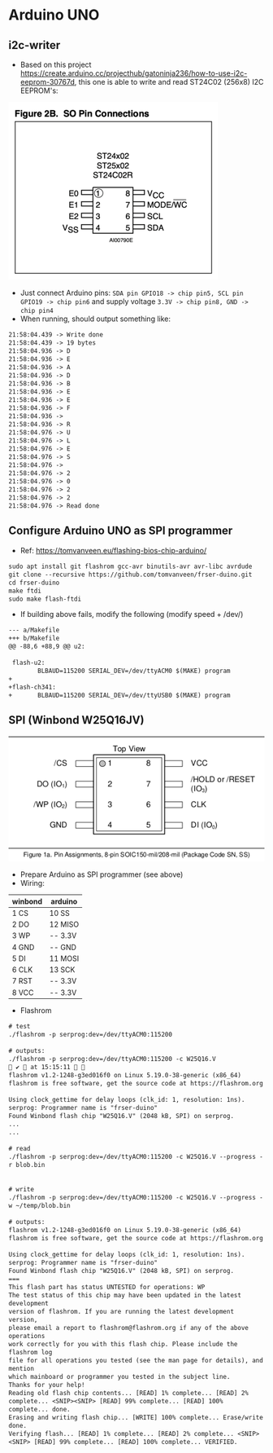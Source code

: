 # Arduino UNO

## i2c-writer
* Based on this project https://create.arduino.cc/projecthub/gatoninja236/how-to-use-i2c-eeprom-30767d, this one is able to write and read ST24C02 (256x8) I2C EEPROM's:

![st24c02-i2c.png](images/st24c02-i2c.png)

* Just connect Arduino pins: `SDA pin GPIO18 -> chip pin5, SCL pin GPIO19 -> chip pin6` and supply voltage `3.3V -> chip pin8, GND -> chip pin4`
* When running, should output something like:
```
21:58:04.439 -> Write done
21:58:04.439 -> 19 bytes
21:58:04.936 -> D
21:58:04.936 -> E
21:58:04.936 -> A
21:58:04.936 -> D
21:58:04.936 -> B
21:58:04.936 -> E
21:58:04.936 -> E
21:58:04.936 -> F
21:58:04.936 ->  
21:58:04.936 -> R
21:58:04.976 -> U
21:58:04.976 -> L
21:58:04.976 -> E
21:58:04.976 -> S
21:58:04.976 ->  
21:58:04.976 -> 2
21:58:04.976 -> 0
21:58:04.976 -> 2
21:58:04.976 -> 2
21:58:04.976 -> Read done
```

## Configure Arduino UNO as SPI programmer
* Ref: https://tomvanveen.eu/flashing-bios-chip-arduino/

```
sudo apt install git flashrom gcc-avr binutils-avr avr-libc avrdude
git clone --recursive https://github.com/tomvanveen/frser-duino.git
cd frser-duino
make ftdi 
sudo make flash-ftdi
```

* If building above fails, modify the following (modify speed + /dev/)
```
--- a/Makefile
+++ b/Makefile
@@ -88,6 +88,9 @@ u2:
 
 flash-u2:
        BLBAUD=115200 SERIAL_DEV=/dev/ttyACM0 $(MAKE) program
+       
+flash-ch341:
+       BLBAUD=115200 SERIAL_DEV=/dev/ttyUSB0 $(MAKE) program
```



## SPI (Winbond W25Q16JV)

![w25q16jv.png](images/w25q16jv.png)

* Prepare Arduino as SPI programmer (see above)
* Wiring:

 | winbond  | arduino  |
 |---|---|
 | 1  CS | 10   SS |
 | 2  DO | 12 MISO |
 | 3  WP | -- 3.3V |
 | 4 GND | --  GND |
 | 5  DI | 11 MOSI |
 | 6 CLK | 13  SCK |
 | 7 RST | -- 3.3V |
 | 8 VCC | -- 3.3V |

* Flashrom
 
```
# test
./flashrom -p serprog:dev=/dev/ttyACM0:115200

# outputs:
./flashrom -p serprog:dev=/dev/ttyACM0:115200 -c W25Q16.V                                                                    ✔  at 15:15:11  
flashrom v1.2-1248-g3ed016f0 on Linux 5.19.0-38-generic (x86_64)
flashrom is free software, get the source code at https://flashrom.org

Using clock_gettime for delay loops (clk_id: 1, resolution: 1ns).
serprog: Programmer name is "frser-duino"
Found Winbond flash chip "W25Q16.V" (2048 kB, SPI) on serprog.
...
...

# read
./flashrom -p serprog:dev=/dev/ttyACM0:115200 -c W25Q16.V --progress -r blob.bin


# write
./flashrom -p serprog:dev=/dev/ttyACM0:115200 -c W25Q16.V --progress -w ~/temp/blob.bin

# outputs:
flashrom v1.2-1248-g3ed016f0 on Linux 5.19.0-38-generic (x86_64)
flashrom is free software, get the source code at https://flashrom.org

Using clock_gettime for delay loops (clk_id: 1, resolution: 1ns).
serprog: Programmer name is "frser-duino"
Found Winbond flash chip "W25Q16.V" (2048 kB, SPI) on serprog.
===
This flash part has status UNTESTED for operations: WP
The test status of this chip may have been updated in the latest development
version of flashrom. If you are running the latest development version,
please email a report to flashrom@flashrom.org if any of the above operations
work correctly for you with this flash chip. Please include the flashrom log
file for all operations you tested (see the man page for details), and mention
which mainboard or programmer you tested in the subject line.
Thanks for your help!
Reading old flash chip contents... [READ] 1% complete... [READ] 2% complete... <SNIP><SNIP> [READ] 99% complete... [READ] 100% complete... done.
Erasing and writing flash chip... [WRITE] 100% complete... Erase/write done.
Verifying flash... [READ] 1% complete... [READ] 2% complete... <SNIP> <SNIP> [READ] 99% complete... [READ] 100% complete... VERIFIED.


```


